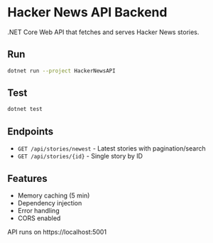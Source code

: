 # Hacker News API Backend

.NET Core Web API that fetches and serves Hacker News stories.

## Run
```bash
dotnet run --project HackerNewsAPI
```

## Test
```bash
dotnet test
```

## Endpoints
- `GET /api/stories/newest` - Latest stories with pagination/search
- `GET /api/stories/{id}` - Single story by ID

## Features
- Memory caching (5 min)
- Dependency injection
- Error handling
- CORS enabled

API runs on https://localhost:5001